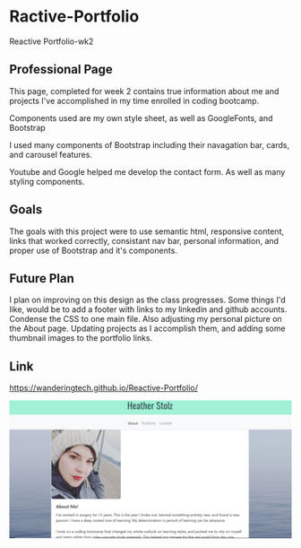 # Ractive-Portfolio
Reactive Portfolio-wk2

## Professional Page
This page, completed for week 2 contains true information about me and projects I've accomplished in my time enrolled in coding bootcamp.

Components used are my own style sheet, as well as GoogleFonts, and Bootstrap

I used many components of Bootstrap including their navagation bar, cards, and carousel features. 

Youtube and Google helped me develop the contact form. As well as many styling components.

## Goals
The goals with this project were to use semantic html, responsive content, links that worked correctly, consistant nav bar, personal information, and proper use of Bootstrap and it's components.

## Future Plan
I plan on improving on this design as the class progresses. Some things I'd like, would be to add a footer with links to my linkedin and github accounts. Condense the CSS to one main file. Also adjusting my personal picture on the About page. Updating projects as I accomplish them, and adding some thumbnail images to the portfolio links.

## Link
https://wanderingtech.github.io/Reactive-Portfolio/

![image](./assets/portfolio.png)
